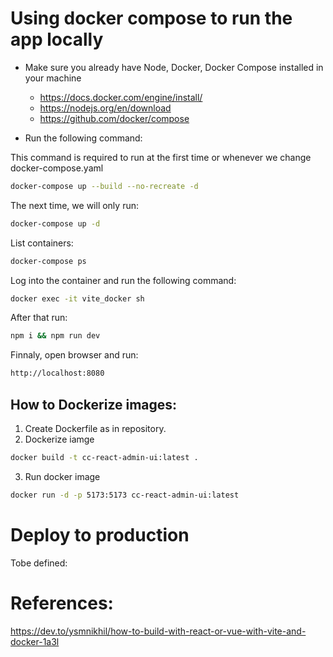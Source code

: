 
# Using docker compose to run the app locally

- Make sure you already have Node, Docker, Docker Compose installed in your machine
  - https://docs.docker.com/engine/install/
  - https://nodejs.org/en/download
  - https://github.com/docker/compose
  
- Run the following command:

This command is required to run at the first time or whenever we change docker-compose.yaml  
```bash
docker-compose up --build --no-recreate -d
```

The next time, we will only run:

```bash
docker-compose up -d
```

List containers:

```bash
docker-compose ps
```

Log into the container and run the following command:

```bash
docker exec -it vite_docker sh
```

After that run:
```bash
npm i && npm run dev
```

Finnaly, open browser and run:

```bash
http://localhost:8080
```

## How to Dockerize images:

1. Create Dockerfile as in repository.
2. Dockerize iamge
```bash
docker build -t cc-react-admin-ui:latest .
```
3. Run docker image
```bash
docker run -d -p 5173:5173 cc-react-admin-ui:latest
```

# Deploy to production

Tobe defined:

# References:
https://dev.to/ysmnikhil/how-to-build-with-react-or-vue-with-vite-and-docker-1a3l

